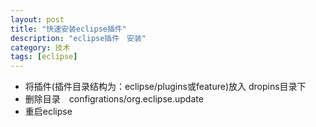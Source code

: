 ```yaml
---
layout: post
title: "快速安装eclipse插件"
description: "eclipse插件　安装"
category: 技术
tags: [eclipse]
---
```


+ 将插件(插件目录结构为：eclipse/plugins或feature)放入 dropins目录下
+ 删除目录　configrations/org.eclipse.update
+ 重启eclipse